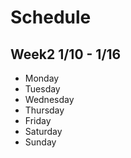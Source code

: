 # Schedule
## Week2 1/10 - 1/16
* Monday
* Tuesday
* Wednesday
* Thursday
* Friday
* Saturday
* Sunday
